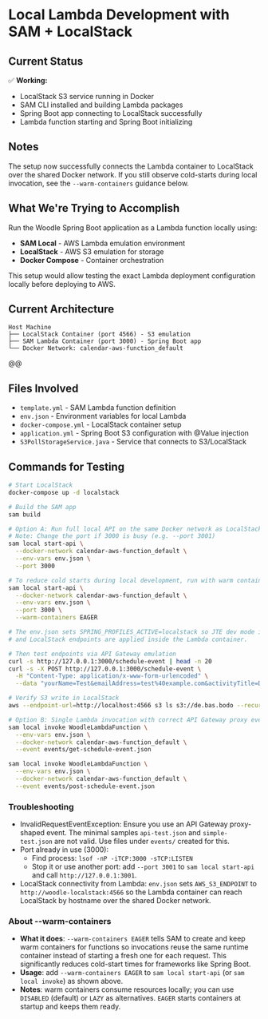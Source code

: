 # Local Lambda Development with SAM + LocalStack

## Current Status

✅ **Working:**
- LocalStack S3 service running in Docker
- SAM CLI installed and building Lambda packages
- Spring Boot app connecting to LocalStack successfully
- Lambda function starting and Spring Boot initializing

## Notes

The setup now successfully connects the Lambda container to LocalStack over the shared Docker network. If you still observe cold-starts during local invocation, see the `--warm-containers` guidance below.
## What We're Trying to Accomplish

Run the Woodle Spring Boot application as a Lambda function locally using:
- **SAM Local** - AWS Lambda emulation environment
- **LocalStack** - AWS S3 emulation for storage
- **Docker Compose** - Container orchestration

This setup would allow testing the exact Lambda deployment configuration locally before deploying to AWS.

## Current Architecture

```
Host Machine
├── LocalStack Container (port 4566) - S3 emulation
├── SAM Lambda Container (port 3000) - Spring Boot app
└── Docker Network: calendar-aws-function_default
```

@@

## Files Involved

- `template.yml` - SAM Lambda function definition
- `env.json` - Environment variables for local Lambda
- `docker-compose.yml` - LocalStack container setup
- `application.yml` - Spring Boot S3 configuration with @Value injection
- `S3PollStorageService.java` - Service that connects to S3/LocalStack

## Commands for Testing

```bash
# Start LocalStack
docker-compose up -d localstack

# Build the SAM app
sam build

# Option A: Run full local API on the same Docker network as LocalStack (preferred)
# Note: Change the port if 3000 is busy (e.g. --port 3001)
sam local start-api \
  --docker-network calendar-aws-function_default \
  --env-vars env.json \
  --port 3000

# To reduce cold starts during local development, run with warm containers enabled:
sam local start-api \
  --docker-network calendar-aws-function_default \
  --env-vars env.json \
  --port 3000 \
  --warm-containers EAGER

# The env.json sets SPRING_PROFILES_ACTIVE=localstack so JTE dev mode is used
# and LocalStack endpoints are applied inside the Lambda container.

# Then test endpoints via API Gateway emulation
curl -s http://127.0.0.1:3000/schedule-event | head -n 20
curl -s -X POST http://127.0.0.1:3000/schedule-event \
  -H "Content-Type: application/x-www-form-urlencoded" \
  --data "yourName=Test&emailAddress=test%40example.com&activityTitle=Demo&description=Check+S3" -i

# Verify S3 write in LocalStack
aws --endpoint-url=http://localhost:4566 s3 ls s3://de.bas.bodo --recursive

# Option B: Single Lambda invocation with correct API Gateway proxy events
sam local invoke WoodleLambdaFunction \
  --env-vars env.json \
  --docker-network calendar-aws-function_default \
  --event events/get-schedule-event.json

sam local invoke WoodleLambdaFunction \
  --env-vars env.json \
  --docker-network calendar-aws-function_default \
  --event events/post-schedule-event.json
```

### Troubleshooting

- InvalidRequestEventException: Ensure you use an API Gateway proxy-shaped event. The minimal samples
  `api-test.json` and `simple-test.json` are not valid. Use files under `events/` created for this.
- Port already in use (3000):
  - Find process: `lsof -nP -iTCP:3000 -sTCP:LISTEN`
  - Stop it or use another port: add `--port 3001` to `sam local start-api` and call `http://127.0.0.1:3001`.
- LocalStack connectivity from Lambda: `env.json` sets `AWS_S3_ENDPOINT` to `http://woodle-localstack:4566`
  so the Lambda container can reach LocalStack by hostname over the shared Docker network.

### About --warm-containers

- **What it does**: `--warm-containers EAGER` tells SAM to create and keep warm containers for functions so invocations reuse the same runtime container instead of starting a fresh one for each request. This significantly reduces cold-start times for frameworks like Spring Boot.
- **Usage**: add `--warm-containers EAGER` to `sam local start-api` (or `sam local invoke`) as shown above.
- **Notes**: warm containers consume resources locally; you can use `DISABLED` (default) or `LAZY` as alternatives. `EAGER` starts containers at startup and keeps them ready.